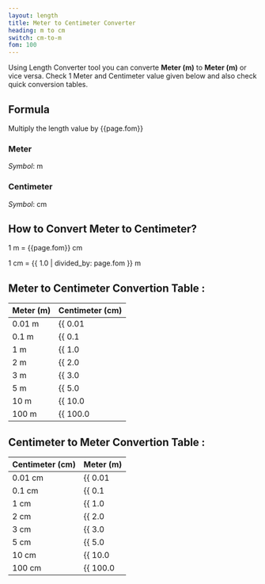 ```yaml
---
layout: length
title: Meter to Centimeter Converter
heading: m to cm
switch: cm-to-m
fom: 100
---
```


Using Length Converter tool you can converte **Meter (m)** to **Meter (m)** or vice versa. Check 1 Meter and Centimeter value given below and also check quick conversion tables.

## Formula
Multiply the length value by {{page.fom}}

### Meter
*Symbol*: m

### Centimeter
*Symbol*: cm

## How to Convert Meter to Centimeter?
1 m = {{page.fom}} cm

1 cm = {{ 1.0 | divided_by: page.fom }} m

## Meter to Centimeter Convertion Table :

| Meter (m) | Centimeter (cm) |
| ---- | ---- |
| 0.01 m | {{ 0.01 | times: page.fom | round: 12 }} cm |
| 0.1 m | {{ 0.1 | times: page.fom | round: 12 }} cm |
| 1 m | {{ 1.0 | times: page.fom | round: 12 }} cm |
| 2 m | {{ 2.0 | times: page.fom | round: 12 }} cm |
| 3 m | {{ 3.0 | times: page.fom | round: 12 }} cm |
| 5 m | {{ 5.0 | times: page.fom | round: 12 }} cm |
| 10 m | {{ 10.0 | times: page.fom | round: 12 }} cm |
| 100 m | {{ 100.0 | times: page.fom | round: 12 }} cm |

## Centimeter to Meter Convertion Table :

| Centimeter (cm) | Meter (m) |
| ---- | ---- |
| 0.01 cm | {{ 0.01 | divided_by: page.fom | round: 12 }} m |
| 0.1 cm | {{ 0.1 | divided_by: page.fom | round: 12 }} m |
| 1 cm | {{ 1.0 | divided_by: page.fom | round: 12 }} m |
| 2 cm | {{ 2.0 | divided_by: page.fom | round: 12 }} m |
| 3 cm | {{ 3.0 | divided_by: page.fom | round: 12 }} m |
| 5 cm | {{ 5.0 | divided_by: page.fom | round: 12 }} m |
| 10 cm | {{ 10.0 | divided_by: page.fom | round: 12 }} m |
| 100 cm | {{ 100.0 | divided_by: page.fom | round: 12 }} m |

<script>
selectInput[7].selected = true
selectOutput[3].selected = true
</script>

